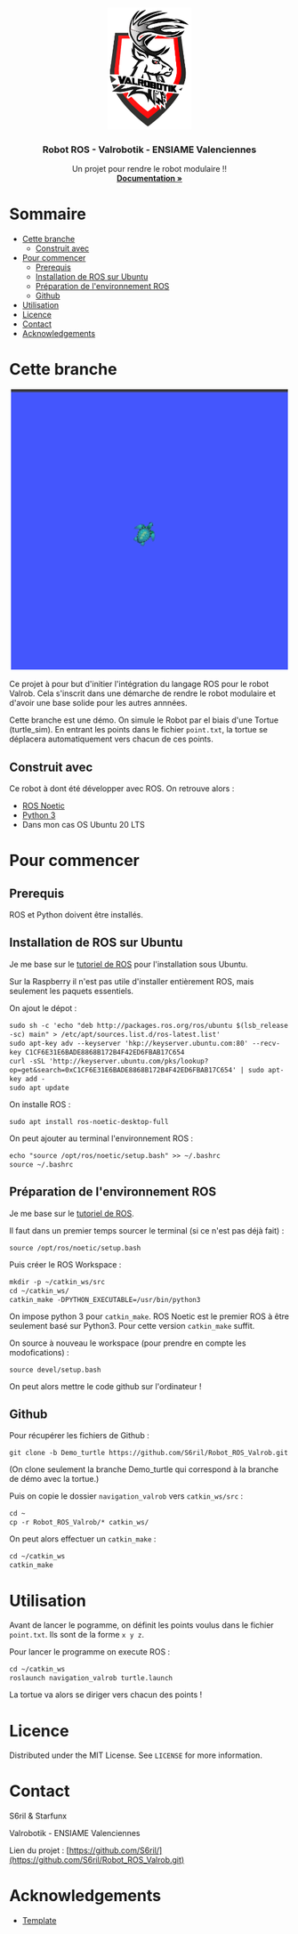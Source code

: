 
<!-- PROJECT LOGO -->
<br />
<p align="center">
  <a href="https://github.com/S6ril/Robot_ROS_Valrob/blob/master/images/logo_valrob.PNG">
    <img src="images/logo_valrob.png" alt="Logo" width="150" >
  </a>

  <h3 align="center">Robot ROS - Valrobotik - ENSIAME Valenciennes </h3>

  <p align="center">
    Un projet pour rendre le robot modulaire !!
    <br />
    <a href="https://s6ril.github.io/Robot_ROS_Valrob/"><strong>Documentation »</strong></a>
    <br />
  </p>
</p>



<!-- TABLE OF CONTENTS -->
# Sommaire

* [Cette branche](#cette-branche)
  * [Construit avec](#construit-avec)
* [Pour commencer](#pour-commencer)
  * [Prerequis](#prerequis)
  * [Installation de ROS sur Ubuntu](#installation-de-ros-sur-ubuntu)
  * [Préparation de l'environnement ROS](#préparation-de-lenvironnement-ros)
  * [Github](#github)
* [Utilisation](#utilisation)
* [Licence](#licence)
* [Contact](#contact)
* [Acknowledgements](#acknowledgements)





<!-- ABOUT THE PROJECT -->
# Cette branche

<p align="center">
 <a href="https://github.com/S6ril/Robot_ROS_Valrob/blob/master/images/tortue_exemple.gif">
    <img src="images/tortue_exemple.gif" alt="Gif" >
  </a>
</p>

Ce projet à pour but d'initier l'intégration du langage ROS pour le robot Valrob. Cela s'inscrit dans une démarche de rendre le robot modulaire et d'avoir une base solide pour les autres annnées.

Cette branche est une démo. On simule le Robot par el biais d'une Tortue (turtle_sim). En entrant les points dans le fichier `point.txt`, la tortue se déplacera automatiquement vers chacun de ces points.


## Construit avec
Ce robot à dont été développer avec ROS. On retrouve alors :
* [ROS Noetic](https://www.ros.org/)
* [Python 3](https://www.python.org/)
* Dans mon cas OS Ubuntu 20 LTS



<!-- GETTING STARTED -->
# Pour commencer

## Prerequis

ROS et Python doivent être installés.


## Installation de ROS sur Ubuntu

Je me base sur le [tutoriel de ROS](http://wiki.ros.org/noetic/Installation/Ubuntu) pour l'installation sous Ubuntu.

Sur la Raspberry il n'est pas utile d'installer entièrement ROS, mais seulement les paquets essentiels. 

On ajout le dépot :

    sudo sh -c 'echo "deb http://packages.ros.org/ros/ubuntu $(lsb_release -sc) main" > /etc/apt/sources.list.d/ros-latest.list'
    sudo apt-key adv --keyserver 'hkp://keyserver.ubuntu.com:80' --recv-key C1CF6E31E6BADE8868B172B4F42ED6FBAB17C654
    curl -sSL 'http://keyserver.ubuntu.com/pks/lookup?op=get&search=0xC1CF6E31E6BADE8868B172B4F42ED6FBAB17C654' | sudo apt-key add -
    sudo apt update

On installe ROS :
    
    sudo apt install ros-noetic-desktop-full


On peut ajouter au terminal l'environnement ROS :
    
    echo "source /opt/ros/noetic/setup.bash" >> ~/.bashrc
    source ~/.bashrc


## Préparation de l'environnement ROS

Je me base sur le [tutoriel de ROS](http://wiki.ros.org/ROS/Tutorials/InstallingandConfiguringROSEnvironment).

Il faut dans un premier temps sourcer le terminal (si ce n'est pas déjà fait) :
    
    source /opt/ros/noetic/setup.bash


Puis créer le ROS Workspace :

    mkdir -p ~/catkin_ws/src
    cd ~/catkin_ws/
    catkin_make -DPYTHON_EXECUTABLE=/usr/bin/python3
  
On impose python 3 pour `catkin_make`. ROS Noetic est le premier ROS à être seulement basé sur Python3. Pour cette version `catkin_make` suffit.

On source à nouveau le workspace (pour prendre en compte les modofications) :

    source devel/setup.bash


On peut alors mettre le code github sur l'ordinateur !

## Github

Pour récupérer les fichiers de Github :

    git clone -b Demo_turtle https://github.com/S6ril/Robot_ROS_Valrob.git

(On clone seulement la branche Demo_turtle qui correspond à la branche de démo avec la tortue.)

Puis on copie le dossier `navigation_valrob` vers `catkin_ws/src` :
    
    cd ~
    cp -r Robot_ROS_Valrob/* catkin_ws/


On peut alors effectuer un `catkin_make` :

    cd ~/catkin_ws
    catkin_make

<!-- USAGE EXAMPLES -->
# Utilisation

Avant de lancer le pogramme, on définit les points voulus dans le fichier `point.txt`. Ils sont de la forme `x y z`. 


Pour lancer le programme on execute ROS :
    
    cd ~/catkin_ws 
    roslaunch navigation_valrob turtle.launch


La tortue va alors se diriger vers chacun des points !


<!-- LICENSE -->
# Licence

Distributed under the MIT License. See `LICENSE` for more information.



<!-- CONTACT -->
# Contact

S6ril & Starfunx

Valrobotik - ENSIAME Valenciennes

Lien du projet : [https://github.com/S6ril/](https://github.com/S6ril/Robot_ROS_Valrob.git)



<!-- ACKNOWLEDGEMENTS -->
# Acknowledgements
* [Template](https://github.com/othneildrew/Best-README-Template)


